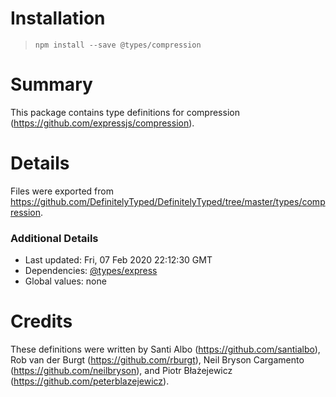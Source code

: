 # Installation
> `npm install --save @types/compression`

# Summary
This package contains type definitions for compression (https://github.com/expressjs/compression).

# Details
Files were exported from https://github.com/DefinitelyTyped/DefinitelyTyped/tree/master/types/compression.

### Additional Details
 * Last updated: Fri, 07 Feb 2020 22:12:30 GMT
 * Dependencies: [@types/express](https://npmjs.com/package/@types/express)
 * Global values: none

# Credits
These definitions were written by Santi Albo (https://github.com/santialbo), Rob van der Burgt (https://github.com/rburgt), Neil Bryson Cargamento (https://github.com/neilbryson), and Piotr Błażejewicz (https://github.com/peterblazejewicz).
